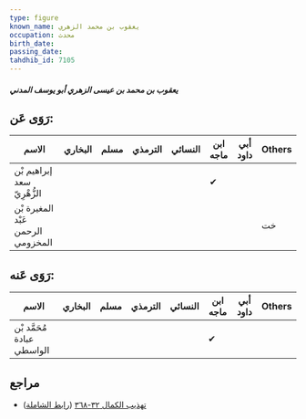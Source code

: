 ```yaml
---
type: figure
known_name: يعقوب بن محمد الزهري
occupation: محدث
birth_date:
passing_date:
tahdhib_id: 7105
---
```

##### يعقوب بن محمد بن عيسى الزهري أبو يوسف المدني

## رَوَى عَن:
| الاسم                             | البخاري | مسلم | الترمذي | النسائي | ابن ماجه | أبي داود | Others |
| --------------------------------- | ------- | ---- | ------- | ------- | -------- | -------- | ------ |
| إبراهيم بْن سعد الزُّهْرِيّ       |         |      |         |         | ✔        |          |        |
| المغيرة بْن عَبْد الرحمن المخزومي |         |      |         |         |          |          | خت     |
## رَوَى عَنه:
| الاسم                      | البخاري | مسلم | الترمذي | النسائي | ابن ماجه | أبي داود | Others |
| -------------------------- | ------- | ---- | ------- | ------- | -------- | -------- | ------ |
| مُحَمَّد بْن عبادة الواسطي |         |      |         |         | ✔        |          |        |
## مراجع
- [تهذيب الكمال ٣٢-٣٦٨](obsidian://open?vault=Tahdhib-al-Kamal&file=Figures/٧١٠٥-يعقوب%20بن%20محمد%20بن%20عيسى%20الزهري%20أبو%20يوسف%20المدني) ([رابط الشاملة](https://shamela.ws/book/3722/17482))